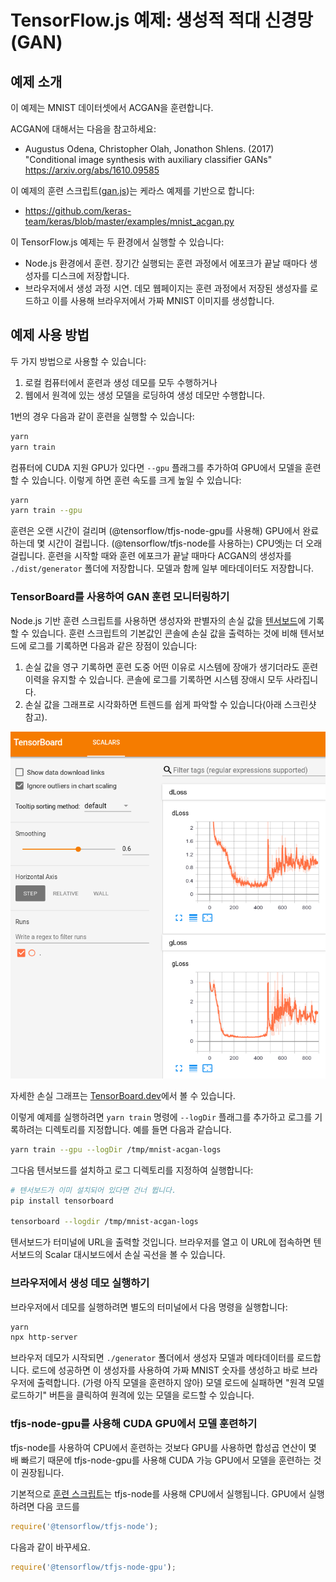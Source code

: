 # TensorFlow.js 예제: 생성적 적대 신경망(GAN)

## 예제 소개

이 예제는 MNIST 데이터셋에서 ACGAN을 훈련합니다.

ACGAN에 대해서는 다음을 참고하세요:
 - Augustus Odena, Christopher Olah, Jonathon Shlens. (2017) "Conditional
   image synthesis with auxiliary classifier GANs"
   https://arxiv.org/abs/1610.09585

이 예제의 훈련 스크립트([gan.js](./gan.js))는 케라스 예제를 기반으로 합니다:
  - https://github.com/keras-team/keras/blob/master/examples/mnist_acgan.py

이 TensorFlow.js 예제는 두 환경에서 실행할 수 있습니다:
 - Node.js 환경에서 훈련. 장기간 실행되는 훈련 과정에서 에포크가 끝날 때마다 생성자를 디스크에 저장합니다.
 - 브라우저에서 생성 과정 시연. 데모 웹페이지는 훈련 과정에서 저장된 생성자를 로드하고 이를 사용해 브라우저에서
   가짜 MNIST 이미지를 생성합니다.

## 예제 사용 방법

두 가지 방법으로 사용할 수 있습니다:

1. 로컬 컴퓨터에서 훈련과 생성 데모를 모두 수행하거나
2. 웹에서 원격에 있는 생성 모델을 로딩하여 생성 데모만 수행합니다.

1번의 경우 다음과 같이 훈련을 실행할 수 있습니다:

```sh
yarn
yarn train
```

컴퓨터에 CUDA 지원 GPU가 있다면 `--gpu` 플래그를 추가하여 GPU에서 모델을 훈련할 수 있습니다.
이렇게 하면 훈련 속도를 크게 높일 수 있습니다:

```sh
yarn
yarn train --gpu
```

훈련은 오랜 시간이 걸리며 (@tensorflow/tfjs-node-gpu를 사용해) GPU에서 완료하는데 몇 시간이 걸립니다.
(@tensorflow/tfjs-node를 사용하는) CPU엣j는 더 오래 걸립니다.
훈련을 시작할 때와 훈련 에포크가 끝날 때마다 ACGAN의 생성자를 `./dist/generator` 폴더에 저장합니다.
모델과 함께 일부 메타데이터도 저장합니다.

### TensorBoard를 사용하여 GAN 훈련 모니터링하기

Node.js 기반 훈련 스크립트를 사용하면 생성자와 판별자의 손실 값을
[텐서보드](https://www.tensorflow.org/guide/summaries_and_tensorboard)에 기록할 수 있습니다.
훈련 스크립트의 기본값인 콘솔에 손실 값을 출력하는 것에 비해
텐서보드에 로그를 기록하면 다음과 같은 장점이 있습니다:

1. 손실 값을 영구 기록하면 훈련 도중 어떤 이유로 시스템에 장애가 생기더라도 훈련 이력을 유지할 수 있습니다.
   콘솔에 로그를 기록하면 시스템 장애시 모두 사라집니다.
2. 손실 값을 그래프로 시각화하면 트렌드를 쉽게 파악할 수 있습니다(아래 스크린샷 참고).

![MNIST ACGAN Training: TensorBoard Example](./mnist-acgan-tensorboard-example.png)

자세한 손실 그래프는
[TensorBoard.dev](https://tensorboard.dev/experiment/iBcGONlbQbmVyNd8H6unJg/#scalars)에서
볼 수 있습니다.

이렇게 예제를 실행하려면 `yarn train` 명령에 `--logDir` 플래그를 추가하고 로그를 기록하려는
디렉토리를 지정합니다. 예를 들면 다음과 같습니다.

```sh
yarn train --gpu --logDir /tmp/mnist-acgan-logs
```

그다음 텐서보드를 설치하고 로그 디렉토리를 지정하여 실행합니다:

```sh
# 텐서보드가 이미 설치되어 있다면 건너 뜁니다.
pip install tensorboard

tensorboard --logdir /tmp/mnist-acgan-logs
```

텐서보드가 터미널에 URL을 출력할 것입니다.
브라우저를 열고 이 URL에 접속하면 텐서보드의 Scalar 대시보드에서 손실 곡선을 볼 수 있습니다.

### 브라우저에서 생성 데모 실행하기

브라우저에서 데모를 실행하려면 별도의 터미널에서 다음 명령을 실행합니다:

```sh
yarn
npx http-server
```

브라우저 데모가 시작되면 `./generator` 폴더에서 생성자 모델과 메타데이터를 로드합니다.
로드에 성공하면 이 생성자를 사용하여 가짜 MNIST 숫자를 생성하고 바로 브라우저에 출력합니다.
(가령 아직 모델을 훈련하지 않아) 모델 로드에 실패하면 "원격 모델 로드하기" 버튼을 클릭하여
원격에 있는 모델을 로드할 수 있습니다.

### tfjs-node-gpu를 사용해 CUDA GPU에서 모델 훈련하기

tfjs-node를 사용하여 CPU에서 훈련하는 것보다 GPU를 사용하면 합성곱 연산이 몇 배 빠르기 때문에
tfjs-node-gpu를 사용해 CUDA 가능 GPU에서 모델을 훈련하는 것이 권장됩니다.

기본적으로 [훈련 스크립트](./gan.js)는 tfjs-node를 사용해 CPU에서 실행됩니다.
GPU에서 실행하려면 다음 코드를

```js
require('@tensorflow/tfjs-node');
```

다음과 같이 바꾸세요.

```js
require('@tensorflow/tfjs-node-gpu');
```
